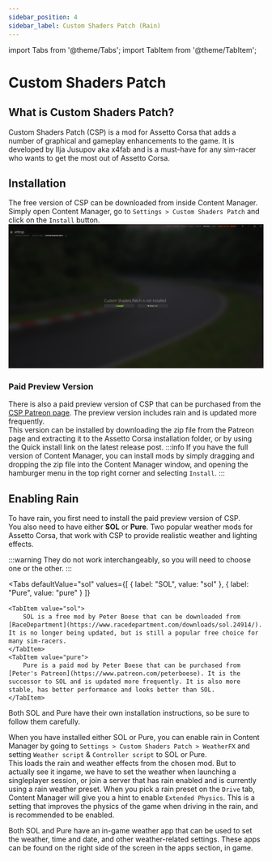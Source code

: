 ```yaml
---
sidebar_position: 4
sidebar_label: Custom Shaders Patch (Rain)
---
```


import Tabs from '@theme/Tabs';
import TabItem from '@theme/TabItem';

# Custom Shaders Patch

## What is Custom Shaders Patch?

Custom Shaders Patch (CSP) is a mod for Assetto Corsa that adds a number of graphical and gameplay enhancements to the game. It is developed by Ilja Jusupov aka x4fab and is a must-have for any sim-racer who wants to get the most out of Assetto Corsa.

## Installation

The free version of CSP can be downloaded from inside Content Manager. Simply open Content Manager, go to `Settings > Custom Shaders Patch` and click on the `Install` button.  
![CSP Install](./img/cspinstall.png)

### Paid Preview Version

There is also a paid preview version of CSP that can be purchased from the [CSP Patreon page](https://www.patreon.com/x4fab). The preview version includes rain and is updated more frequently.  
This version can be installed by downloading the zip file from the Patreon page and extracting it to the Assetto Corsa installation folder, or by using the Quick install link on the latest release post.
:::info
If you have the full version of Content Manager, you can install mods by simply dragging and dropping the zip file into the Content Manager window, and opening the hamburger menu in the top right corner and selecting `Install`.
:::

## Enabling Rain

To have rain, you first need to install the paid preview version of CSP.  
You also need to have either **SOL** or **Pure**. Two popular weather mods for Assetto Corsa, that work with CSP to provide realistic weather and lighting effects.

:::warning
They do not work interchangeably, so you will need to choose one or the other.
:::

<Tabs
defaultValue="sol"
values={[
{ label: "SOL", value: "sol" },
{ label: "Pure", value: "pure" }
]}

>

    <TabItem value="sol">
        SOL is a free mod by Peter Boese that can be downloaded from [RaceDepartment](https://www.racedepartment.com/downloads/sol.24914/). It is no longer being updated, but is still a popular free choice for many sim-racers.
    </TabItem>
    <TabItem value="pure">
        Pure is a paid mod by Peter Boese that can be purchased from [Peter's Patreon](https://www.patreon.com/peterboese). It is the successor to SOL and is updated more frequently. It is also more stable, has better performance and looks better than SOL.
    </TabItem>

</Tabs>

Both SOL and Pure have their own installation instructions, so be sure to follow them carefully.

When you have installed either SOL or Pure, you can enable rain in Content Manager by going to `Settings > Custom Shaders Patch > WeatherFX` and setting `Weather script` & `Controller script` to SOL or Pure.  
This loads the rain and weather effects from the chosen mod. But to actually see it ingame, we have to set the weather when launching a singleplayer session, or join a server that has rain enabled and is currently using a rain weather preset.
When you pick a rain preset on the `Drive` tab, Content Manager will give you a hint to enable `Extended Physics`. This is a setting that improves the physics of the game when driving in the rain, and is recommended to be enabled.

Both SOL and Pure have an in-game weather app that can be used to set the weather, time and date, and other weather-related settings. These apps can be found on the right side of the screen in the apps section, in game.
